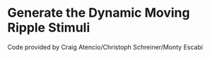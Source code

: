 # Generate the Dynamic Moving Ripple Stimuli # 

Code provided by Craig Atencio/Christoph Schreiner/Monty Escabi
